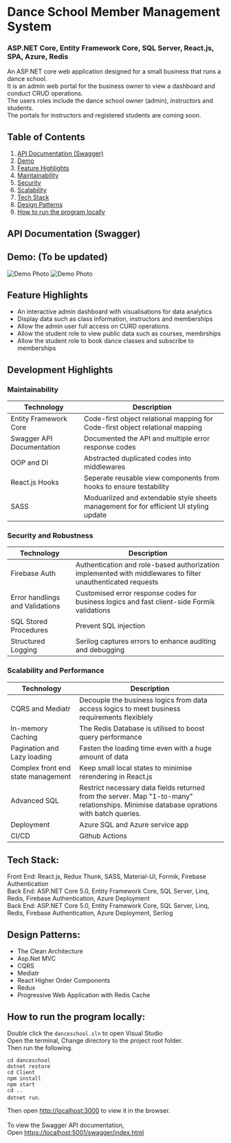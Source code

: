 # Dance School Member Management System
### ASP.NET Core, Entity Framework Core, SQL Server, React.js, SPA, Azure, Redis

An ASP.NET core web application designed for a small business that runs a dance school. <br />
It is an admin web portal for the business owner to view a dashboard and conduct CRUD operations. <br />
The users roles include the dance school owner (admin), instructors and students. <br />
The portals for instructors and registered students are coming soon. <br />

## Table of Contents
1. [ API Documentation (Swagger) ](#API)
2. [ Demo ](#Demo) 
3. [ Feature Highlights ](#Feature)
4. [ Maintainability ](#Maintainability)
5. [ Security ](#Security)
6. [ Scalability ](#Scalability)
7. [ Tech Stack ](#Tech)
8. [ Design Patterns ](#Design)
9. [ How to run the program locally ](#Run)

<a name="API"></a>
## API Documentation (Swagger)

<a name="Demo"></a>
## Demo:   (To be updated)
![Demo Photo](https://github.com/Zoe-0925/DanceSchool/blob/master/danceschool/Client/public/Demo.png)
![Demo Photo](https://github.com/Zoe-0925/DanceSchool/blob/master/danceschool/Client/public/Demo-2.png)

<a name="Feature"></a>
## Feature Highlights
- An interactive admin dashboard with visualisations for data analytics
- Display data such as class information, instructors and memberships
- Allow the admin user full access on CURD operations.
- Allow the student role to view public data such as courses, membrships
- Allow the student role to book dance classes and subscribe to memberships

## Development Highlights
<a name="Maintainability"></a>
### Maintainability
| Technology | Description |
| ----------- | ----------- |
| Entity Framework Core | Code-first object relational mapping for Code-first object relational mapping |
| Swagger API Documentation | Documented the API and multiple error response codes |
| OOP and DI | Abstracted duplicated codes into middlewares |
| React.js Hooks| Seperate reusable view components from hooks to ensure testability |
| SASS | Moduarlized and extendable style sheets management for for efficient UI styling update |

<a name="Security"></a>
### Security and Robustness
| Technology | Description |
| ----------- | ----------- |
| Firebase Auth | Authentication and role-based authorization implemented with middlewares to filter unauthenticated requests |
| Error handlings and Validations | Customised error response codes for business logics and fast client-side Formik validations |
| SQL Stored Procedures | Prevent SQL injection |
| Structured Logging | Serilog captures errors to enhance auditing and debugging |

<a name="Scalability"></a>
### Scalability and Performance
| Technology | Description |
| ----------- | ----------- |
| CQRS and Mediatr | Decouple the business logics from data access logics to meet business requirements flexiblely |
| In-memory Caching | The Redis Database is utilised to boost query performance |
| Pagination and Lazy loading | Fasten the loading time even with a huge amount of data |
| Complex front end state management | Keep small local states to minimise rerendering in React.js |
| Advanced SQL | Restrict necessary data fields returned from the server. Map "1-to-many" relationships. Minimise database oprations with batch queries. |
| Deployment | Azure SQL and Azure service app |
| CI/CD | Github Actions |

<a name="Tech"></a>
## Tech Stack:
Front End: React.js, Redux Thunk, SASS, Material-UI, Formik, Firebase Authentication <br />
Back End: ASP.NET Core 5.0, Entity Framework Core, SQL Server, Linq, Redis, Firebase Authentication, Azure Deployment <br />
Back End: ASP.NET Core 5.0, Entity Framework Core, SQL Server, Linq, Redis, Firebase Authentication, Azure Deployment, Serilog <br />

<a name="Design"></a>
## Design Patterns:
- The Clean Architecture
- Asp.Net MVC
- CQRS
- Mediatr
- React Higher Order Components
- Redux
- Progressive Web Application with Redis Cache

<a name="Run"></a>
## How to run the program locally:
Double click the `danceschool.sln` to open Visual Studio <br />
Open the terminal,
Change directory to the project root folder. <br />
Then run the following.  <br />

`cd danceschool` <br />
`dotnet restore`<br />
`cd Client` <br />
`npm install` <br /> 
`npm start` <br /> 
`cd ..` <br />
`dotnet run`. <br />

Then open [http://localhost:3000](http://localhost:3000) to view it in the browser.<br />
 <br />
To view the Swagger API documentation, <br />
Open [https://localhost:5001/swagger/index.html](https://localhost:5001/swagger/index.html)
